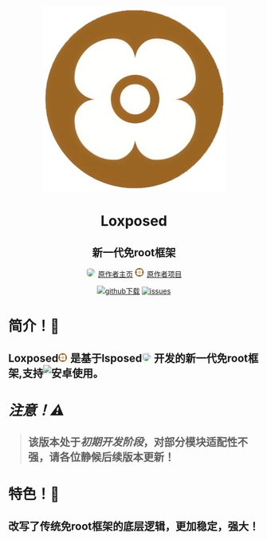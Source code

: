 <div align="center">

<img src="1750004665231.png">

# Loxposed
## 新一代免root框架

<img src="https://avatars.githubusercontent.com/u/193598498?v=4" style="height: 18px; width: 18px; border-radius: 75%; margin-right: 6px; object-fit: cover;">[原作者主页](https://github.com/dotcog)
<img src="https://github.com/QcxFlora/Loxposed/blob/main/1750004665231.png" style="height: 18px; width: 18px; border-radius: 75%; margin-right: 6px; object-fit: cover;">[原作者项目](https://github.com/dotcog/Loxposed)

[![github下载](https://img.shields.io/badge/github-下载-informational?logo=github)](https://github.com/dotcog/Loxposed/releases) [ ![issues](https://img.shields.io/badge/提Issues-informational?logo=issues)](https://github.com/dotcog/Loxposed/issues)

</div>

# 简介！🔧
## Loxposed<img src="https://github.com/QcxFlora/Loxposed/blob/main/1750004665231.png" style="height: 18px; width: 18px; border-radius: 75%; margin-right: 6px; object-fit: cover;">是基于lsposed<img src="https://avatars.githubusercontent.com/u/75879071?s=200&v=4" style="height: 18px; width: 18px; border-radius: 75%; margin-right: 6px; object-fit: cover;">开发的新一代免root框架,支持![安卓](https://img.shields.io/badge/-安卓15-informational?logo=Android)使用。

# ***注意！⚠️***
>## 该版本处于*初期开发阶段*，对部分模块适配性不强，请各位静候后续版本更新！


# 特色！🚀
## 改写了传统免root框架的底层逻辑，更加稳定，强大！